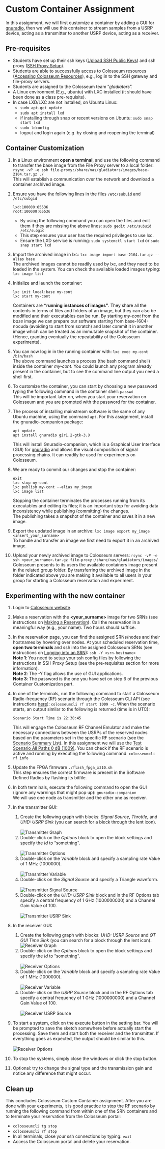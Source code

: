 # Custom Container Assignment

In this assignment, we will first customize a container by adding a GUI for [gnuradio](https://www.gnuradio.org/), then we will use this container to stream samples from a USRP device, acting as a transmitter to another USRP device, acting as a receiver. 


## Pre-requisites

- Students have set up their ssh keys ([Upload SSH Public Keys](https://colosseumneu.freshdesk.com/en/support/solutions/articles/61000253402-upload-ssh-public-keys)) and ssh proxy ([SSH Proxy Setup](https://colosseumneu.freshdesk.com/en/support/solutions/articles/61000253369-ssh-proxy-setup)).
- Students are able to successfully access to Colosseum resources ([Accessing Colosseum Resources](https://colosseumneu.freshdesk.com/en/support/solutions/articles/61000253362-accessing-colosseum-resources)), e.g., log in to the SSH gateway and file-proxy servers.
- Students are assigned to the Colosseum team “_gladiators_”.
- A Linux environment (E.g., ubuntu) with LXC installed (it should have been done as a class pre-requisite).
- In case LXD/LXC are not installed, on Ubuntu Linux:
    - `sudo apt-get update`
    - `sudo apt install lxd`
    - if installing through snap or recent versions on Ubuntu: `sudo snap start lxd`
    - `sudo ldconfig`
    - logout and login again (e.g. by closing and reopening the terminal)


## Container Customization

1. In a Linux environment **open a terminal**, and use the following command to transfer the base image from the File Proxy server to a local folder: `rsync -vP -e ssh file-proxy:/share/nas/gladiators/images/base-2104.tar.gz ./` <br />This will establish a communication over the network and download a container archived image.

2. Ensure you have the following lines in the files `/etc/subuid` and `/etc/subgid`
    ```
    lxd:100000:65536
    root:100000:65536
    ```
   - By using the following command you can open the files and edit them if they are missing the above lines: `sudo gedit /etc/subuid /etc/subgid`
   - This step ensures your user has the required privileges to use lxc.
   - Ensure the LXD service is running: `sudo systemctl start lxd` or `sudo snap start lxd`

3. Import the archived image in lxc: `lxc image import base-2104.tar.gz --alias base` <br /> The archived images cannot be readily used by lxc, and they need to be loaded in the system. You can check the available loaded images typing: `lxc image list`

4. Initialize and launch the container:
    ```
    lxc init local:base my-cont
    lxc start my-cont
    ```
    Containers are **“running instances of images”**. They share all the contents in terms of files and folders of an image, but they can also be modified and their executables can be run. By starting _my-cont_ from the _base_ image we can prepare our software starting from base-1604-nocuda (avoiding to start from scratch) and later commit it in another image which can be treated as an immutable snapshot of the container. (Hence, granting eventually the repeatability of the Colosseum experiments).

5. You can now log in in the running container with: `lxc exec my-cont /bin/bash` <br /> The above command launches a process (the bash command shell) inside the container _my-cont_. You could launch any program already present in the container, but to see the command line output you need a shell first.

6. To customize the container, you can start by choosing a new password typing the following command in the container shell: `passwd` <br /> This will be important later on, when you start your reservation on Colosseum and you are prompted with the password for the container.

7. The process of installing mainstream software is the same of any Ubuntu machine, using the command `apt`. For this assignment, install the gnuradio-companion package:
    ```
    apt update
    apt install gnuradio gir1.2-gtk-3.0
    ```
    This will install Gnuradio-companion, which is a Graphical User Interface (GUI) for [gnuradio](https://www.gnuradio.org/) and allows the visual composition of signal processing chains. It can readily be used for experiments on Colosseum.

8. We are ready to commit our changes and stop the container:
    ```
    exit
    lxc stop my-cont
    lxc publish my-cont --alias my_image
    lxc image list
    ```
   Stopping the container terminates the processes running from its executables and editing its files; it is an important step for avoiding data inconsistency while publishing (committing) the changes.<br /> The publishing takes a snapshot of the container and saves it in a new image.

9. Export the updated image in an archive: `lxc image export my_image <insert_your_surname>` <br /> To handle and transfer an image we first need to export it in an archived image.

10. Upload your newly archived image to Colosseum servers:
`rsync -vP -e ssh <your_surname>.tar.gz file-proxy:/share/nas/gladiators/images/` <br /> Colosseum presents to its users the available containers image present in the related group folder. By transferring the archived image in the folder indicated above you are making it available to all users in your group for starting a Colosseum reservation and experiment.


## Experimenting with the new container

1. Login to [Colosseum website](https://experiments.colosseum.net).

2. Make a reservation with the **<your_surname>** image for two SRNs (see instructions on [Making a Reservation](https://colosseumneu.freshdesk.com/en/support/solutions/articles/61000253463-making-a-reservation-interactive-and-batch-mode-)). Call the reservation in a meaningful way (e.g., your name). Two hours should suffice.

3. In the reservation page, you can find the assigned SRNs/nodes and their hostnames by hovering over nodes. At your scheduled reservation time, **open two terminals** and ssh into the assigned Colosseum SRNs
(see instructions on [Logging into an SRN](https://colosseumneu.freshdesk.com/en/support/solutions/articles/61000253366-logging-into-an-srn)): `ssh -Y <srn-hostname>` <br />
   **Note 1**: You need to setup your ssh config files by following the instructions in SSH Proxy Setup (see the pre-requisites section for more information).<br />
   **Note 2**: The -Y flag allows the use of GUI applications.<br />
   **Note 3**: The password is the one you have set on step 6 of the previous Container Customization part.

4. In one of the terminals, run the following command to start a Colosseum Radio-frequency (RF) scenario through the Colosseum CLI API (see instructions [here](https://colosseumneu.freshdesk.com/en/support/solutions/articles/61000253397-colosseum-cli)): `colosseumcli rf start 1009 -c`. When the scenario starts, an output similar to the following is returned (time is in UTC):
    ```
    Scenario Start Time is 22:30:45
    ```
    This will engage the Colosseum RF Channel Emulator and make the necessary connections between the USRPs of the reserved nodes based on the parameters set in the specific RF scenario (see the [Scenario Summary List](https://colosseumneu.freshdesk.com/en/support/solutions/articles/61000276224-scenarios-summary-list)). In this assignment we will use the [Test Scenario All Paths 0 dB (1009)](https://colosseumneu.freshdesk.com/support/solutions/articles/61000277641-test-scenario-all-paths-0-db-1009). You can check if the RF scenario is active and running by executing the following command: `colosseumcli rf info`

5. Update the FPGA firmware `./flash_fpga_x310.sh` <br /> This step ensures the correct firmware is present in the Software Defined Radios by flashing its bitfile.

6. In both terminals, execute the following command to open the GUI (ignore any warnings that might pop up): `gnuradio-companion` <br /> We will use one node as transmitter and the other one as receiver.

7. In the transmitter GUI:
   1. Create the following graph with blocks: _Signal Source_, _Throttle_, and _UHD: USRP Sink_ (you can search for a block through the lent icon). <br /><br /> ![Transmitter Graph](images/transmitter.png)
   2. Double-click on the _Options_ block to open the block settings and specify the _Id_ to “something”. <br /><br /> ![Transmitter Options](images/transmitter_options.png)
   3. Double-click on the _Variable_ block and specify a sampling rate Value of 1 MHz (1000000). <br /><br /> ![Transmitter Variable](images/transmitter_variable.png)
   4. Double-click on the _Signal Source_ and specify a Triangle waveform. <br /><br /> ![Transmitter Signal Source](images/transmitter_signal_source.png)
   5. Double-click on the _UHD: USRP Sink_ block and in the RF Options tab specify a central frequency of 1 GHz (1000000000) and a Channel Gain Value of 100. <br /><br /> ![Transmitter USRP Sink](images/transmitter_usrp_sink.png)

8. In the receiver GUI:
   1. Create the following graph with blocks: _UHD: USRP Source_ and _QT GUI Time Sink_ (you can search for a block through the lent icon). <br /> ![Receiver Graph](images/receiver.png)
   2. Double-click on the _Options_ block to open the block settings and specify the _Id_ to “something”. <br /><br /> ![Receiver Options](images/receiver_options.png)
   3. Double-click on the _Variable_ block and specify a sampling rate Value of 1 MHz (1000000). <br /><br />![Receiver Variable](images/receiver_variable.png)
   4. Double-click on the _USRP Source_ block and in the RF Options tab specify a central frequency of 1 GHz (1000000000) and a Channel Gain Value of 100. <br /><br /> ![Receiver USRP Source](images/receiver_usrp_source.png)

9. To start a system, click on the execute button in the setting bar. You will be prompted to save the sketch somewhere before actually start the processing. Save them and start both the receiver and the transmitter. If everything goes as expected, the output should be similar to this. <br /><br /> ![Receiver Options](images/output.gif)

10. To stop the systems, simply close the windows or click the stop button.

11. Optional: try to change the signal type and the transmission gain and notice any difference that might occur.


## Clean up

This concludes Colosseum Custom Container assignment. After you are done with your experiments, it is good practice to stop the RF scenario by running the following command from within one of the SRN containers and to terminate your reservation from the Colosseum portal:
- `colosseumcli tg stop`
- `colosseumcli rf stop`
- In all terminals, close your ssh connections by typing: `exit`
- Access the Colosseum portal and delete your reservation.
